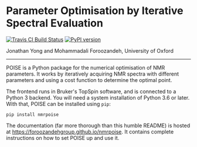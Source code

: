 # Parameter Optimisation by Iterative Spectral Evaluation

[![Travis CI Build Status](https://travis-ci.com/foroozandehgroup/nmrpoise.svg?branch=master)](https://travis-ci.com/github/foroozandehgroup/nmrpoise)
[![PyPI version](https://badge.fury.io/py/nmrpoise.svg)](https://badge.fury.io/py/nmrpoise)

Jonathan Yong and Mohammadali Foroozandeh, University of Oxford

---------

POISE is a Python package for the numerical optimisation of NMR parameters.
It works by iteratively acquiring NMR spectra with different parameters and using a cost function to determine the optimal point.

The frontend runs in Bruker's TopSpin software, and is connected to a Python 3 backend.
You will need a system installation of Python 3.6 or later.
With that, POISE can be installed using ``pip``:

    pip install nmrpoise

The documentation (far more thorough than this humble README) is hosted at https://foroozandehgroup.github.io/nmrpoise.
It contains complete instructions on how to set POISE up and use it.
